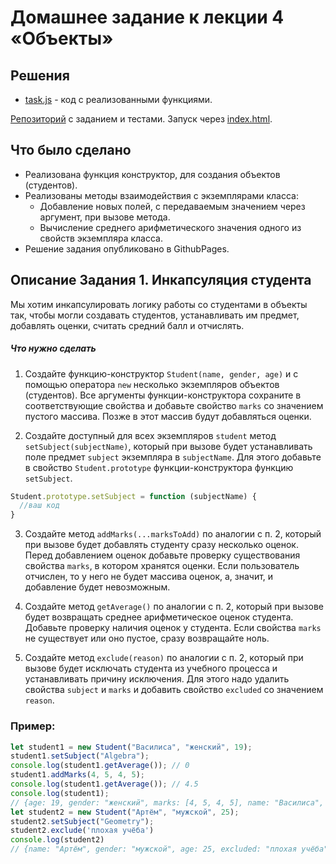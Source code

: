 # Домашнее задание к лекции 4 «Объекты»

## Решения
 * <a href="https://github.com/Nephedov/bjs-2-homeworks/blob/bjs-53/4.objects/task.js">task.js</a> - код с реализованными функциями.

<a href="https://github.com/Nephedov/bjs-2-homeworks/tree/bjs-53/4.objects">Репозиторий</a> с заданием и тестами.
Запуск через <a href="https://github.com/Nephedov/bjs-2-homeworks/blob/bjs-53/4.objects/index.html">index.html</a>.

## Что было сделано
* Реализована функция конструктор, для создания объектов (студентов).
* Реализованы методы взаимодействия с экземплярами класса:
    * Добавление новых полей, с передаваемым значением через аргумент, при вызове метода.
    * Вычисление среднего арифметического значения одного из свойств экземпляра класса.
* Решение задания опубликовано в GithubPages.

## Описание Задания 1. Инкапсуляция студента
Мы хотим инкапсулировать логику работы со студентами в объекты так, чтобы могли создавать студентов, устанавливать им предмет, добавлять оценки, считать средний балл и отчислять.

##### Что нужно сделать

1. Создайте функцию-конструктор `Student(name, gender, age)` и с помощью оператора `new` несколько экземпляров объектов (студентов). Все аргументы функции-конструктора сохраните в соответствующие свойства и добавьте свойство `marks` со значением пустого массива. Позже в этот массив будут добавляться оценки.

2. Создайте доступный для всех экземпляров `student` метод `setSubject(subjectName)`, который при вызове будет устанавливать поле предмет `subject` экземпляра в `subjectName`. Для этого добавьте в свойство `Student.prototype` функции-конструктора функцию `setSubject`.
```js
Student.prototype.setSubject = function (subjectName) {
  //ваш код
}
```

3. Создайте метод `addMarks(...marksToAdd)` по аналогии с п. 2, который при вызове будет добавлять студенту сразу несколько оценок. Перед добавлением оценок добавьте проверку существования свойства `marks`, в котором хранятся оценки. Если пользователь отчислен, то у него не будет массива оценок, а, значит, и добавление будет невозможным.

4. Создайте метод `getAverage()` по аналогии с п. 2, который при вызове будет возвращать среднее арифметическое оценок студента. Добавьте проверку наличия оценок у студента. Если свойства `marks` не существует или оно пустое, сразу возвращайте ноль.

5. Создайте метод `exclude(reason)` по аналогии с п. 2, который при вызове будет исключать студента из учебного процесса и устанавливать причину исключения. Для этого надо удалить свойства `subject` и `marks` и добавить свойство `excluded` со значением `reason`.

### Пример:
```js
let student1 = new Student("Василиса", "женский", 19);
student1.setSubject("Algebra");
console.log(student1.getAverage()); // 0
student1.addMarks(4, 5, 4, 5);
console.log(student1.getAverage()); // 4.5
console.log(student1);
// {age: 19, gender: "женский", marks: [4, 5, 4, 5], name: "Василиса", subject: "Algebra"}
let student2 = new Student("Артём", "мужской", 25);
student2.setSubject("Geometry");
student2.exclude('плохая учёба')
console.log(student2)
// {name: "Артём", gender: "мужской", age: 25, excluded: "плохая учёба"}
```
